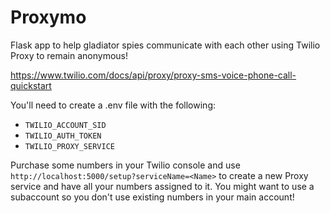 # Proxymo

 Flask app to help gladiator spies communicate with each other using Twilio Proxy to remain anonymous!

https://www.twilio.com/docs/api/proxy/proxy-sms-voice-phone-call-quickstart

You'll need to create a .env file with the following:
* ```TWILIO_ACCOUNT_SID```
* ```TWILIO_AUTH_TOKEN```
* ```TWILIO_PROXY_SERVICE```

Purchase some numbers in your Twilio console and use ```http://localhost:5000/setup?serviceName=<Name>``` to create a new Proxy service and have all your numbers assigned to it. You might want to use a subaccount so you don't use existing numbers in your main account!


